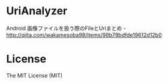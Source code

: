 UriAnalyzer
=====

Android 画像ファイルを扱う際のFileとUriまとめ - <http://qiita.com/wakamesoba98/items/98b79bdfde19612d12b0>

# License

The MIT License (MIT)
